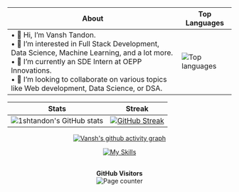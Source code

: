 <div align="center">
  
| About                                                                                                                                          | Top Languages                                                                                                     |
|-----------------------------------------------------------------------------------------------------|---------------------------------------------------------------------------------------------------------|
| • 👋 Hi, I’m Vansh Tandon.<br>• 👀 I’m interested in Full Stack Development, Data Science, Machine Learning, and a lot more.<br>• 🌱 I’m currently an SDE Intern at OEPP Innovations.<br>• 💞️ I’m looking to collaborate on various topics like Web development, Data Science, or DSA.<br> |![Top languages](https://github-readme-stats-sigma-five.vercel.app/api/top-langs/?username=1shtandon&theme=tokyonight&show_icons=true) |

|     Stats                                                                                                         |     Streak                                                                                              |
|-----------------------------------------------------------------------------------------------------------------------|---------------------------------------------------------------------------------------------------------------------|
| ![1shtandon's GitHub stats](https://github-readme-stats-sigma-five.vercel.app/api?username=1shtandon&theme=tokyonight&show_icons=true) | [![GitHub Streak](https://streak-stats.demolab.com?user=1shtandon&theme=tokyonight)](https://git.io/streak-stats)

<!-- <img src="https://github.com/1shtandon/1shtandon/blob/main/NUX_Octodex.gif" width="250" height="250" style="border-radius:50%"/> -->
[![Vansh's github activity graph](https://github-readme-activity-graph.vercel.app/graph?username=1shtandon&theme=tokyo-night&area=true&hide_border=true)](https://github.com/ashutosh00710/github-readme-activity-graph)
<!-- github-compacet, tokyo-night -->
  
  [![My Skills](https://skillicons.dev/icons?i=c,cpp,git,github,react,html,css,javascript,java,matlab,mysql,py,tensorflow)]()
  
  <p align="center">

  <br>
  <b>GitHub Visitors</b>
  <br>
  <img alt="Page counter" src="https://profile-counter.glitch.me/1shtandon/count.svg">
</p>


<!--   <br>![](https://hit.yhype.me/github/profile?user_id=77008411) -->
</div>

